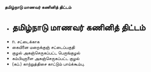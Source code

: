 **தமிழ்நாடு மாணவர் கணினித் திட்டம்**
- # தமிழ்நாடு மாணவர் கணினித் திட்டம்
- n. சட்டைக்காக
- கையினை மறைக்குஞ் சட்டைப்பகுதி
- குழல் அகஞ்செருகப்பட்ட பெருங்குழல்
- கம்பியுருளை அகஞ்செருகப்பட்ட குழல்
- (கப்.) காற்றுத்திசை காட்டும் பாய்க்கூம்பு.

